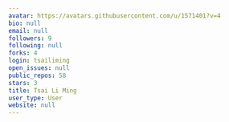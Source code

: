 ```yaml
---
avatar: https://avatars.githubusercontent.com/u/1571401?v=4
bio: null
email: null
followers: 9
following: null
forks: 4
login: tsailiming
open_issues: null
public_repos: 58
stars: 3
title: Tsai Li Ming
user_type: User
website: null
---
```

